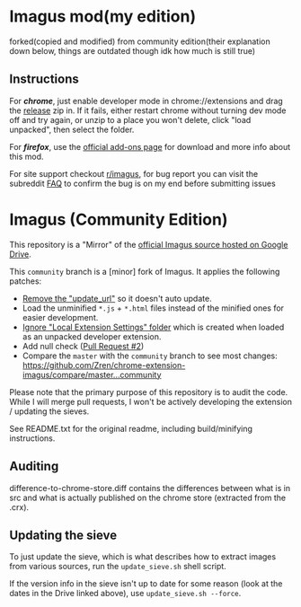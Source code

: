 # Imagus mod(my edition)

forked(copied and modified) from community edition(their explanation down below, things are outdated though idk how much is still true)

## Instructions

For **_chrome_**, just enable developer mode in chrome://extensions and drag the [release](https://github.com/TheFantasticWarrior/chrome-extension-imagus/releases) zip in. If it fails, either restart chrome without turning dev mode off and try again, or unzip to a place you won't delete, click "load unpacked", then select the folder.

For **_firefox_**, use the [official add-ons page](https://addons.mozilla.org/en-US/firefox/addon/imagus-mod/) for download and more info about this mod.

For site support checkout [r/imagus](https://www.reddit.com/r/imagus/), for bug report you can visit the subreddit [FAQ](http://forum.ru-board.com/topic.cgi?forum=5&topic=50874&start=0&limit=1&m=7#1) to confirm the bug is on my end before submitting issues

# Imagus (Community Edition)

This repository is a "Mirror" of the [official Imagus source hosted on Google Drive](https://drive.google.com/drive/folders/0Bx8fnUCX4W2IUTNPT0s2eUFDQms).

This `community` branch is a [minor] fork of Imagus. It applies the following patches:

-   [Remove the "update_url"](https://github.com/Zren/chrome-extension-imagus/commit/3974d88844ce044c0162e67247ac173f6cd488c9) so it doesn't auto update.
-   Load the unminified `*.js` + `*.html` files instead of the minified ones for easier development.
-   [Ignore "Local Extension Settings" folder](https://github.com/Zren/chrome-extension-imagus/commit/7ed81835b490fa0997a8accea95a442348e19cee) which is created when loaded as an unpacked developer extension.
-   Add null check ([Pull Request #2](https://github.com/Zren/chrome-extension-imagus/pull/2))
-   Compare the `master` with the `community` branch to see most changes:  
    https://github.com/Zren/chrome-extension-imagus/compare/master...community

Please note that the primary purpose of this repository is to audit the code. While I will merge pull requests, I won't be actively developing the extension / updating the sieves.

See README.txt for the original readme, including build/minifying instructions.

## Auditing

difference-to-chrome-store.diff contains the differences between what is in src
and what is actually published on the chrome store (extracted from the .crx).

## Updating the sieve

To just update the sieve, which is what describes how to extract images from
various sources, run the `update_sieve.sh` shell script.

If the version info in the sieve isn't up to date for some reason (look at the
dates in the Drive linked above), use `update_sieve.sh --force`.
